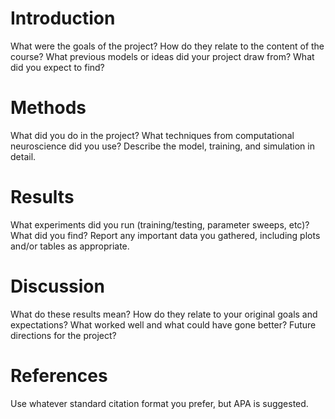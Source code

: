 # Introduction 

What were the goals of the project? How do they relate to the content of the course? What previous models or ideas did your project draw from? What did you expect to find?
# Methods

What did you do in the project? What techniques from computational neuroscience did you use? Describe the model, training, and simulation in detail.

# Results

What experiments did you run (training/testing, parameter sweeps, etc)? What did you find? Report any important data you gathered, including plots and/or tables as appropriate. 

# Discussion

What do these results mean? How do they relate to your original goals and expectations? What worked well and what could have gone better? Future directions for the project?

# References

Use whatever standard citation format you prefer, but APA is suggested.
